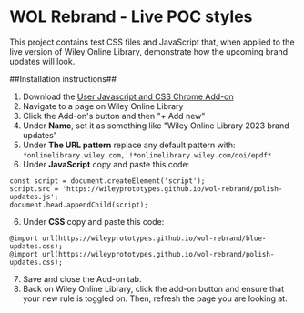 # WOL Rebrand - Live POC styles
This project contains test CSS files and JavaScript that, when applied to the live version of Wiley Online Library, demonstrate how the upcoming brand updates will look.

##Installation instructions##
1. Download the [User Javascript and CSS Chrome Add-on](https://chrome.google.com/webstore/detail/user-javascript-and-css/nbhcbdghjpllgmfilhnhkllmkecfmpld?hl=en)
2. Navigate to a page on Wiley Online Library
3. Click the Add-on's button and then "+ Add new"
4. Under **Name**, set it as something like "Wiley Online Library 2023 brand updates"
5. Under **The URL pattern** replace any default pattern with: `*onlinelibrary.wiley.com, !*onlinelibrary.wiley.com/doi/epdf*`
6. Under **JavaScript** copy and paste this code:
```
const script = document.createElement('script');
script.src = 'https://wileyprototypes.github.io/wol-rebrand/polish-updates.js';
document.head.appendChild(script);
```
6. Under **CSS** copy and paste this code:
```
@import url(https://wileyprototypes.github.io/wol-rebrand/blue-updates.css);
@import url(https://wileyprototypes.github.io/wol-rebrand/polish-updates.css);
```
7. Save and close the Add-on tab. 
8. Back on Wiley Online Library, click the add-on button and ensure that your new rule is toggled on. Then, refresh the page you are looking at.
